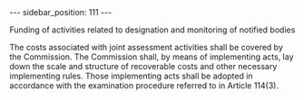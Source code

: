 
<meta data-rh="true" name="docsearch:language" content="en">
<meta data-rh="true" name="docsearch:version" content="current">
<meta data-rh="true" name="docsearch:docusaurus_tag" content="docs-default-current">
        ---
sidebar_position: 111
---
           <p class="stitle-article-norm">Funding of activities related to designation and monitoring of notified bodies</p>
   <p class="norm">The costs associated with joint assessment activities
 shall be covered by the Commission. The Commission shall, by means of 
implementing acts, lay down the scale and structure of recoverable costs
 and other necessary implementing rules. Those implementing acts shall 
be adopted in accordance with the examination procedure referred to in 
Article&nbsp;114(3).</p>